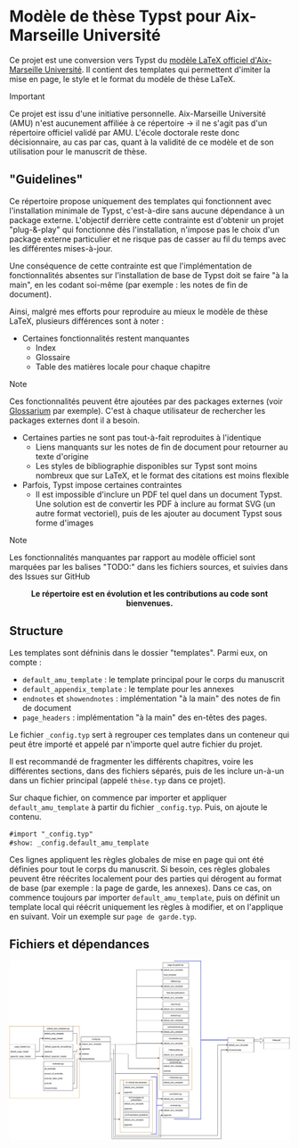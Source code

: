 
<!---
Copyright 2025 Pierre BAGNARA

Licensed under the Apache License, Version 2.0 (the "License");
you may not use this file except in compliance with the License.
You may obtain a copy of the License at

    https://www.apache.org/licenses/LICENSE-2.0

Unless required by applicable law or agreed to in writing, software
distributed under the License is distributed on an "AS IS" BASIS,
WITHOUT WARRANTIES OR CONDITIONS OF ANY KIND, either express or implied.
See the License for the specific language governing permissions and
limitations under the License.
-->


# Modèle de thèse Typst pour Aix-Marseille Université


Ce projet est une conversion vers Typst du [modèle LaTeX officiel d'Aix-Marseille Université](https://github.com/SCD-Aix-Marseille-Universite/latexamu/tree/master).
Il contient des templates qui permettent d'imiter la mise en page, le style et le format du modèle de thèse LaTeX.

> [!IMPORTANT]
> Ce projet est issu d'une initiative personnelle. Aix-Marseille Université (AMU) n'est aucunement affiliée à ce répertoire -> il ne s'agit pas d'un répertoire officiel validé par AMU. L'école doctorale reste donc décisionnaire, au cas par cas, quant à la validité de ce modèle et de son utilisation pour le manuscrit de thèse.

## "Guidelines"

Ce répertoire propose uniquement des templates qui fonctionnent avec l'installation minimale de Typst, c'est-à-dire sans aucune dépendance à un package externe.
L'objectif derrière cette contrainte est d'obtenir un projet "plug-&-play" qui fonctionne dès l'installation, n'impose pas le choix d'un package externe particulier et ne risque pas de casser au fil du temps avec les différentes mises-à-jour.

Une conséquence de cette contrainte est que l'implémentation de fonctionnalités absentes sur l'installation de base de Typst doit se faire "à la main", en les codant soi-même (par exemple : les notes de fin de document). 

Ainsi, malgré mes efforts pour reproduire au mieux le modèle de thèse LaTeX, plusieurs différences sont à noter :
- Certaines fonctionnalités restent manquantes
    - Index
    - Glossaire
    - Table des matières locale pour chaque chapitre
> [!NOTE]
> Ces fonctionnalités peuvent être ajoutées par des packages externes (voir [Glossarium](https://typst.app/universe/package/glossarium/) par exemple). C'est à chaque utilisateur de rechercher les packages externes dont il a besoin.
- Certaines parties ne sont pas tout-à-fait reproduites à l'identique
    - Liens manquants sur les notes de fin de document pour retourner au texte d'origine
    - Les styles de bibliographie disponibles sur Typst sont moins nombreux que sur LaTeX, et le format des citations est moins flexible
- Parfois, Typst impose certaines contraintes
    - Il est impossible d'inclure un PDF tel quel dans un document Typst. Une solution est de convertir les PDF à inclure au format SVG (un autre format vectoriel), puis de les ajouter au document Typst sous forme d'images

> [!NOTE]
> Les fonctionnalités manquantes par rapport au modèle officiel sont marquées par les balises "TODO:" dans les fichiers sources, et suivies dans des Issues sur GitHub

<b><p style="text-align: center;"> Le répertoire est en évolution et les contributions au code sont bienvenues. </p></b>


## Structure

Les templates sont défninis dans le dossier "templates".
Parmi eux, on compte : 
- ```default_amu_template``` : le template principal pour le corps du manuscrit
- ```default_appendix_template``` : le template pour les annexes
- ```endnotes``` et ```showendnotes``` : implémentation "à la main" des notes de fin de document
- ```page_headers``` : implémentation "à la main" des en-têtes des pages.

Le fichier ```_config.typ``` sert à regrouper ces templates dans un conteneur qui peut être importé et appelé par n'importe quel autre fichier du projet.

Il est recommandé de fragmenter les différents chapitres, voire les différentes sections, dans des fichiers séparés, puis de les inclure un-à-un dans un fichier principal (appelé ```thèse.typ``` dans ce projet).

Sur chaque fichier, on commence par importer et appliquer ```default_amu_template``` à partir du fichier ```_config.typ```. 
Puis, on ajoute le contenu.

```typst
#import "_config.typ"
#show: _config.default_amu_template

```

Ces lignes appliquent les règles globales de mise en page qui ont été définies pour tout le corps du manuscrit.
Si besoin, ces règles globales peuvent être réécrites localement pour des parties qui dérogent au format de base (par exemple : la page de garde, les annexes).
Dans ce cas, on commence toujours par importer ```default_amu_template```, puis on définit un template local qui réécrit uniquement les règles à modifier, et on l'applique en suivant. Voir un exemple sur ```page de garde.typ```.


## Fichiers et dépendances

![Diagramme drawio de l'organisation des fichiers et des imports](drawio_diagrams/dependancies.drawio.svg)

